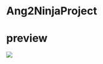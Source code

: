# Ang2NinjaProject



<h1> preview</h1>

<img src="https://media.giphy.com/media/3ohzdH4e7uZ1q0ZKE0/source.gif">
